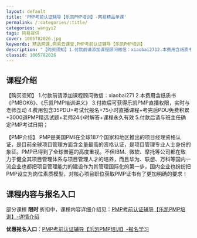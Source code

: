```yaml
---
layout: default
title: 'PMP考前认证辅导【乐凯PMP培训】-网易精品单课'
permalink: /:categories/:title/
categories: wangyi2
tags: 网易提供
cover: 1005782026.jpg
keywords: 精选网课,网易云课堂,PMP考前认证辅导【乐凯PMP培训】
description: "【购买须知】1.付款前请添加课程顾问微信：xiaobai2712.本费用含纸质书《PMBOK6》、《乐凯PMP培训讲义》3.付款后可获得乐凯PMP直播权限，实时与老师互动4.费用包含35PD"
classid: 1005782026
---
```


## 课程介绍

【购买须知】
1.付款前请添加课程顾问微信：xiaobai271
2.本费用含纸质书《PMBOK6》、《乐凯PMP培训讲义》
3.付款后可获得乐凯PMP直播权限，实时与老师互动
4.费用包含35PDU+考试代报名+75小时直播课程+考完后PDU免费积累+3000道PMP精选试题+老师24小时解答+课程永久有效
5.付款后请与班主任确定PMP考试日期；

【PMP介绍】
PMP是美国PMI在全球187个国家和地区推出的项目经理资格认证，是目前全球项目管理方面含金量最高的资格认证，是项目管理专业人士身份的象征。PMP已得到了全球普遍的高度重视。不但IBM、微软、摩托等公司都在致力于健全其项目管理体系与项目管理人才的培养，而且华为、联想、万科等国内一流企业也都把项目管理能力的建设作为其管理国际化的第一步，国内企业也纷纷把PMP设立为岗位素质模型，对核心项目职位获取PMP证书有了更加明确的要求！

## 课程内容与报名入口

部分课程 **限时** 折扣中，课程内容详细介绍见：[PMP考前认证辅导【乐凯PMP培训】-详情介绍](https://study.163.com/course/introduction/1005782026.htm?share=1&shareId=1025206652&utm_campaign=share&utm_medium=iphoneShare&utm_source=&utm_u=1025206652)

**优惠报名入口**：[PMP考前认证辅导【乐凯PMP培训】-报名学习](https://study.163.com/course/introduction/1005782026.htm?share=1&shareId=1025206652&utm_campaign=share&utm_medium=iphoneShare&utm_source=&utm_u=1025206652)

